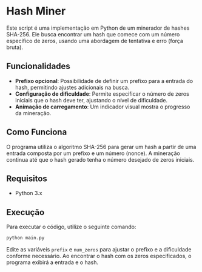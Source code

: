 # Hash Miner

Este script é uma implementação em Python de um minerador de hashes SHA-256. Ele busca encontrar um hash que comece com um número específico de zeros, usando uma abordagem de tentativa e erro (força bruta).

## Funcionalidades
- **Prefixo opcional**: Possibilidade de definir um prefixo para a entrada do hash, permitindo ajustes adicionais na busca.
- **Configuração de dificuldade**: Permite especificar o número de zeros iniciais que o hash deve ter, ajustando o nível de dificuldade.
- **Animação de carregamento**: Um indicador visual mostra o progresso da mineração.

## Como Funciona
O programa utiliza o algoritmo SHA-256 para gerar um hash a partir de uma entrada composta por um prefixo e um número (nonce). A mineração continua até que o hash gerado tenha o número desejado de zeros iniciais.

## Requisitos
- Python 3.x

## Execução
Para executar o código, utilize o seguinte comando:
```bash
python main.py
```

Edite as variáveis `prefix` e `num_zeros` para ajustar o prefixo e a dificuldade conforme necessário. Ao encontrar o hash com os zeros especificados, o programa exibirá a entrada e o hash.
